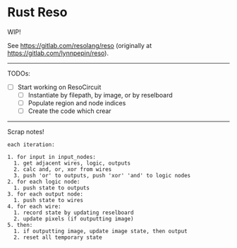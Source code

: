 # Rust Reso

WIP! 

See https://gitlab.com/resolang/reso (originally at https://gitlab.com/lynnpepin/reso).


---

TODOs:

- [ ] Start working on ResoCircuit
  - [ ] Instantiate by filepath, by image, or by reselboard
  - [ ] Populate region and node indices
  - [ ] Create the code which crear

--- 

Scrap notes!

```
each iteration:

1. for input in input_nodes:
  1. get adjacent wires, logic, outputs
  2. calc and, or, xor from wires
  3. push 'or' to outputs, push 'xor' 'and' to logic nodes
2. for each logic node:
  1. push state to outputs
3. for each output node:
  1. push state to wires
4. for each wire:
  1. record state by updating reselboard
  2. update pixels (if outputting image)
5. then:
  1. if outputting image, update image state, then output
  2. reset all temporary state
```